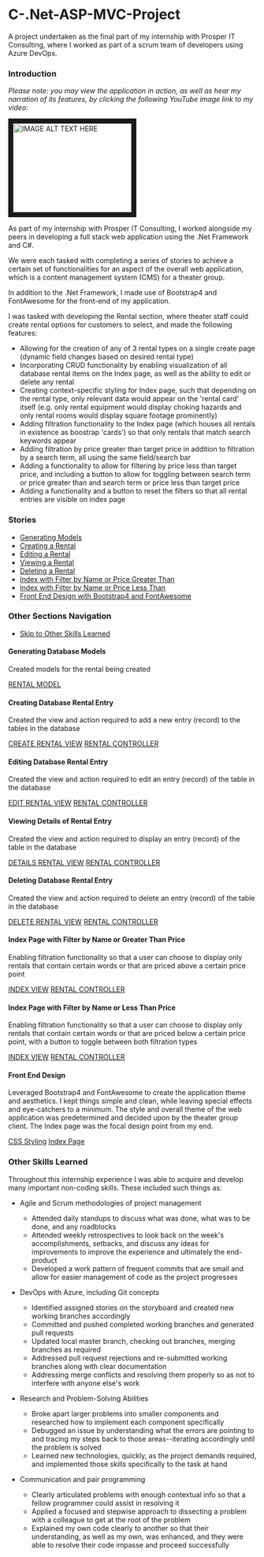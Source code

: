 # C-.Net-ASP-MVC-Project
A project undertaken as the final part of my internship with Prosper IT Consulting, where I worked as part of a scrum team of developers using Azure DevOps.

### Introduction

*Please note: you may view the application in action, as well as hear my narration of its features, by clicking the following YouTube image link to my video:*

<a href="http://www.youtube.com/watch?feature=player_embedded&v=nfdkdTCky7o
" target="_blank"><img src="http://img.youtube.com/vi/nfdkdTCky7o/0.jpg" 
alt="IMAGE ALT TEXT HERE" width="240" height="180" border="10" /></a>

As part of my internship with Prosper IT Consulting, I worked alongside my peers in developing a full stack web application using the .Net Framework and C#. 

We were each tasked with completing a series of stories to achieve a certain set of functionalities for an aspect of the overall web application, which is a content management system (CMS) for a theater group. 

In addition to the .Net Framework, I made use of Bootstrap4 and FontAwesome for the front-end of my application. 

I was tasked with developing the Rental section, where theater staff could create rental options for customers to select, and made the following features:

- Allowing for the creation of any of 3 rental types on a single create page (dynamic field changes based on desired rental type)
- Incorporating CRUD functionality by enabling visualization of all database rental items on the Index page, as well as the ability to edit or delete any rental
- Creating context-specific styling for Index page, such that depending on the rental type, only relevant data would appear on the 'rental card' itself (e.g. only rental equipment would display choking hazards and only rental rooms would display square footage prominently)
- Adding filtration functionality to the Index page (which houses all rentals in existence as boostrap 'cards') so that only rentals that match search keywords appear
- Adding filtration by price greater than target price in addition to filtration by a search term, all using the same field/search bar
- Adding a functionality to allow for filtering by price less than target price, and including a button to allow for toggling between search term or price greater than and search term or price less than target price
- Adding a functionality and a button to reset the filters so that all rental entries are visible on index page

### Stories
- [Generating Models](#generating-database-models)
- [Creating a Rental](#creating-database-rental-entry)
- [Editing a Rental](#editing-database-rental-entry)
- [Viewing a Rental](#viewing-details-of-rental-entry)
- [Deleting a Rental](#deleting-database-rental-entry)
- [Index with Filter by Name or Price Greater Than](#index-page-with-filter-by-name-or-greater-than-price)
- [Index with Filter by Name or Price Less Than](#index-page-with-filter-by-name-or-less-than-price)
- [Front End Design with Bootstrap4 and FontAwesome](#front-end-design)


### Other Sections Navigation
- [Skip to Other Skills Learned](#other-skills-learned)


#### Generating Database Models 

Created models for the rental being created

[RENTAL MODEL](https://github.com/developeralain/C-.Net-ASP-MVC-Project/blob/main/rental_model.cs)


#### Creating Database Rental Entry

Created the view and action required to add a new entry (record) to the tables in the database

[CREATE RENTAL VIEW](https://github.com/developeralain/DjangoProject/blob/main/this_is_my_first_djangoapp/NutritionApp/Nutrition/views.py)
[RENTAL CONTROLLER](https://github.com/developeralain/C-.Net-ASP-MVC-Project/blob/main/rental_controller.cs)


#### Editing Database Rental Entry

Created the view and action required to edit an entry (record) of the table in the database

[EDIT RENTAL VIEW](https://github.com/developeralain/C-.Net-ASP-MVC-Project/blob/main/rental_edit.cshtml)
[RENTAL CONTROLLER](https://github.com/developeralain/C-.Net-ASP-MVC-Project/blob/main/rental_controller.cs)

#### Viewing Details of Rental Entry

Created the view and action required to display an entry (record) of the table in the database

[DETAILS RENTAL VIEW](https://github.com/developeralain/C-.Net-ASP-MVC-Project/blob/main/rental_details.cshtml)
[RENTAL CONTROLLER](https://github.com/developeralain/C-.Net-ASP-MVC-Project/blob/main/rental_controller.cs)

#### Deleting Database Rental Entry

Created the view and action required to delete an entry (record) of the table in the database

[DELETE RENTAL VIEW](https://github.com/developeralain/C-.Net-ASP-MVC-Project/blob/main/rental_delete.cshtml)
[RENTAL CONTROLLER](https://github.com/developeralain/C-.Net-ASP-MVC-Project/blob/main/rental_controller.cs)

#### Index Page with Filter by Name or Greater Than Price 

Enabling filtration functionality so that a user can choose to display only rentals that contain certain words or that are priced above a certain price point

[INDEX VIEW](https://github.com/developeralain/C-.Net-ASP-MVC-Project/blob/main/rental_index.cshtml)
[RENTAL CONTROLLER](https://github.com/developeralain/C-.Net-ASP-MVC-Project/blob/main/rental_controller.cs)

#### Index Page with Filter by Name or Less Than Price 

Enabling filtration functionality so that a user can choose to display only rentals that contain certain words or that are priced below a certain price point, with a button to toggle between both filtration types

[INDEX VIEW](https://github.com/developeralain/C-.Net-ASP-MVC-Project/blob/main/rental_index.cshtml)
[RENTAL CONTROLLER](https://github.com/developeralain/C-.Net-ASP-MVC-Project/blob/main/rental_controller.cs)

#### Front End Design

Leveraged Bootstrap4 and FontAwesome to create the application theme and aesthetics. I kept things simple and clean, while leaving special effects and eye-catchers to a minimum. The style and overall theme of the web application was predetermined and decided upon by the theater group client. The Index page was the focal design point from my end.

[CSS Styling](https://github.com/developeralain/C-.Net-ASP-MVC-Project/blob/main/rental_css.css)
[Index Page](https://github.com/developeralain/C-.Net-ASP-MVC-Project/blob/main/rental_index.cshtml)


### Other Skills Learned

Throughout this internship experience I was able to acquire and develop many important non-coding skills. These included such things as:

- Agile and Scrum methodologies of project management
	- Attended daily standups to discuss what was done, what was to be done, and any roadblocks
	- Attended weekly retrospectives to look back on the week's accomplishments, setbacks, and discuss any ideas for improvements
	to improve the experience and ultimately the end-product
	- Developed a work pattern of frequent commits that are small and allow for easier management of code as the project progresses
	
- DevOps with Azure, including Git concepts
	- Identified assigned stories on the storyboard and created new working branches accordingly
	- Committed and pushed completed working branches and generated pull requests
	- Updated local master branch, checking out branches, merging branches as required 
	- Addressed pull request rejections and re-submitted working branches along with clear documentation
	- Addressing merge conflicts and resolving them properly so as not to interfere with anyone else's work

- Research and Problem-Solving Abilities
	- Broke apart larger problems into smaller components and researched how to implement each component specifically
	- Debugged an issue by understanding what the errors are pointing to and tracing my steps back to those areas--iterating
	accordingly until the problem is solved 
	- Learned new technologies, quickly, as the project demands required, and implemented those skills specifically to the task at
	hand

- Communication and pair programming
	- Clearly articulated problems with enough contextual info so that a fellow programmer could assist in resolving it
	- Applied a focused and stepwise approach to dissecting a problem with a colleague to get at the root of the problem 
	- Explained my own code clearly to another so that their understanding, as well as my own, was enhanced, and they were able to resolve their
	code impasse and proceed successfully
